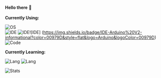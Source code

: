 **Hello there** :wave: <br>
<br>
**Currently Using:** <br>

![OS](https://img.shields.io/badge/OS-OpenSUSE-informational?color=90E59A&style=flat&logo=Notepadplusplus&logoColor=90E59A)<br>
![IDE](https://img.shields.io/badge/IDE-VSCodium-informational?color=2F80ED&style=flat&logo=VSCodium&logoColor=2F80ED) ![IDE](https://img.shields.io/badge/IDE-Neovim-informational?color=7A143&style=flat&logo=Neovim&logoColor=7A143)![IDE] (https://img.shields.io/badge/IDE-Arduino%20V2-informational?color=00979D&style=flat&logo=Arduino&logoColor=00979D)<br>
![Code](https://img.shields.io/badge/Code-Bash-informational?color=4EAA25&style=flat&logo=GNU-Bash&logoColor=4EAA25)

**Currently Learning:** <br>

![Lang](https://img.shields.io/badge/Lang-C-informational?color=EAEAEA&style=flat&logo=Cplusplus&logoColor=EAEAEA)
![Lang](https://img.shields.io/badge/Lang-C++-informational?color=EAEAEA&style=flat&logo=Cplusplus&logoColor=EAEAEA)

![Stats](https://github-readme-stats.vercel.app/api?username=chillsmeit&show_icons=true&theme=onedark)
